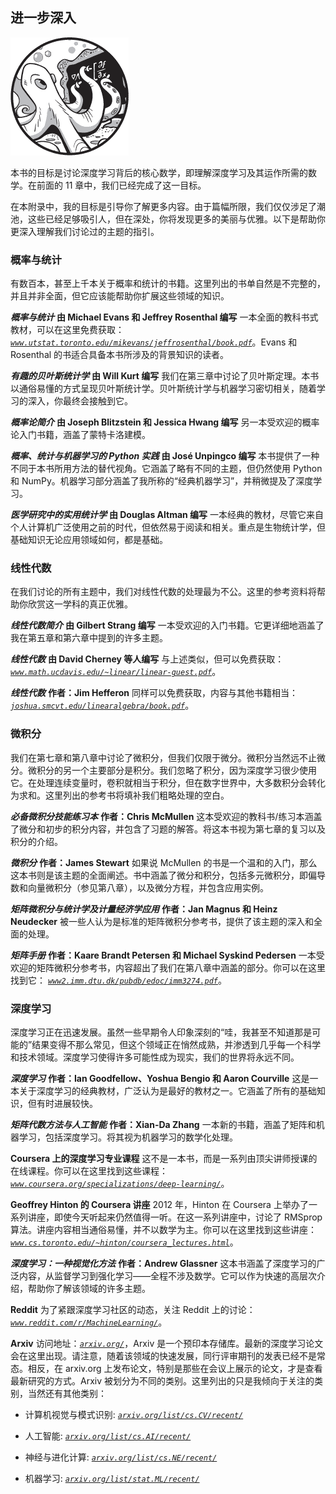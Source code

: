 ## **进一步深入**

![image](img/common.jpg)

本书的目标是讨论深度学习背后的核心数学，即理解深度学习及其运作所需的数学。在前面的 11 章中，我们已经完成了这一目标。

在本附录中，我的目标是引导你了解更多内容。由于篇幅所限，我们仅仅涉足了潮池，这些已经足够吸引人，但在深处，你将发现更多的美丽与优雅。以下是帮助你更深入理解我们讨论过的主题的指引。

### 概率与统计

有数百本，甚至上千本关于概率和统计的书籍。这里列出的书单自然是不完整的，并且并非全面，但它应该能帮助你扩展这些领域的知识。

***概率与统计*** **由 Michael Evans 和 Jeffrey Rosenthal 编写** 一本全面的教科书式教材，可以在这里免费获取：*[`www.utstat.toronto.edu/mikevans/jeffrosenthal/book.pdf`](http://www.utstat.toronto.edu/mikevans/jeffrosenthal/book.pdf)*。Evans 和 Rosenthal 的书适合具备本书所涉及的背景知识的读者。

***有趣的贝叶斯统计学*** **由 Will Kurt 编写** 我们在第三章中讨论了贝叶斯定理。本书以通俗易懂的方式呈现贝叶斯统计学。贝叶斯统计学与机器学习密切相关，随着学习的深入，你最终会接触到它。

***概率论简介*** **由 Joseph Blitzstein 和 Jessica Hwang 编写** 另一本受欢迎的概率论入门书籍，涵盖了蒙特卡洛建模。

***概率、统计与机器学习的 Python 实践*** **由 José Unpingco 编写** 本书提供了一种不同于本书所用方法的替代视角。它涵盖了略有不同的主题，但仍然使用 Python 和 NumPy。机器学习部分涵盖了我所称的“经典机器学习”，并稍微提及了深度学习。

***医学研究中的实用统计学*** **由 Douglas Altman 编写** 一本经典的教材，尽管它来自个人计算机广泛使用之前的时代，但依然易于阅读和相关。重点是生物统计学，但基础知识无论应用领域如何，都是基础。

### 线性代数

在我们讨论的所有主题中，我们对线性代数的处理最为不公。这里的参考资料将帮助你欣赏这一学科的真正优雅。

***线性代数简介*** **由 Gilbert Strang 编写** 一本受欢迎的入门书籍。它更详细地涵盖了我在第五章和第六章中提到的许多主题。

***线性代数*** **由 David Cherney 等人编写** 与上述类似，但可以免费获取：*[`www.math.ucdavis.edu/~linear/linear-guest.pdf`](https://www.math.ucdavis.edu/~linear/linear-guest.pdf)*。

***线性代数*** **作者：Jim Hefferon** 同样可以免费获取，内容与其他书籍相当： *[`joshua.smcvt.edu/linearalgebra/book.pdf`](http://joshua.smcvt.edu/linearalgebra/book.pdf)*。

### 微积分

我们在第七章和第八章中讨论了微积分，但我们仅限于微分。微积分当然远不止微分。微积分的另一个主要部分是积分。我们忽略了积分，因为深度学习很少使用它。在处理连续变量时，卷积就相当于积分，但在数字世界中，大多数积分会转化为求和。这里列出的参考书将填补我们粗略处理的空白。

***必备微积分技能练习本*** **作者：Chris McMullen** 这本受欢迎的教科书/练习本涵盖了微分和初步的积分内容，并包含了习题的解答。将这本书视为第七章的复习以及积分的介绍。

***微积分*** **作者：James Stewart** 如果说 McMullen 的书是一个温和的入门，那么这本书则是该主题的全面阐述。书中涵盖了微分和积分，包括多元微积分，即偏导数和向量微积分（参见第八章），以及微分方程，并包含应用实例。

***矩阵微积分与统计学及计量经济学应用*** **作者：Jan Magnus 和 Heinz Neudecker** 被一些人认为是标准的矩阵微积分参考书，提供了该主题的深入和全面的处理。

***矩阵手册*** **作者：Kaare Brandt Petersen 和 Michael Syskind Pedersen** 一本受欢迎的矩阵微积分参考书，内容超出了我们在第八章中涵盖的部分。你可以在这里找到它： *[`www2.imm.dtu.dk/pubdb/edoc/imm3274.pdf`](http://www2.imm.dtu.dk/pubdb/edoc/imm3274.pdf)*。

### 深度学习

深度学习正在迅速发展。虽然一些早期令人印象深刻的“哇，我甚至不知道那是可能的”结果变得不那么常见，但这个领域正在悄然成熟，并渗透到几乎每一个科学和技术领域。深度学习使得许多可能性成为现实，我们的世界将永远不同。

***深度学习*** **作者：Ian Goodfellow、Yoshua Bengio 和 Aaron Courville** 这是一本关于深度学习的经典教材，广泛认为是最好的教材之一。它涵盖了所有的基础知识，但有时进展较快。

***矩阵代数方法与人工智能*** **作者：Xian-Da Zhang** 一本新的书籍，涵盖了矩阵和机器学习，包括深度学习。将其视为机器学习的数学化处理。

**Coursera 上的深度学习专业课程** 这不是一本书，而是一系列由顶尖讲师授课的在线课程。你可以在这里找到这些课程： *[`www.coursera.org/specializations/deep-learning/`](https://www.coursera.org/specializations/deep-learning/)*。

**Geoffrey Hinton 的 Coursera 讲座** 2012 年，Hinton 在 Coursera 上举办了一系列讲座，即使今天听起来仍然值得一听。在这一系列讲座中，讨论了 RMSprop 算法。讲座内容相当通俗易懂，并不以数学为主。你可以在这里找到这些讲座：*[`www.cs.toronto.edu/~hinton/coursera_lectures.html`](https://www.cs.toronto.edu/~hinton/coursera_lectures.html)*。

***深度学习：一种视觉化方法*** **作者：Andrew Glassner** 这本书涵盖了深度学习的广泛内容，从监督学习到强化学习——全程不涉及数学。它可以作为快速的高层次介绍，帮助你了解该领域的许多主题。

**Reddit** 为了紧跟深度学习社区的动态，关注 Reddit 上的讨论：*[`www.reddit.com/r/MachineLearning/`](https://www.reddit.com/r/MachineLearning/)*。

**Arxiv** 访问地址：*[`arxiv.org/`](https://arxiv.org/)*，Arxiv 是一个预印本存储库。最新的深度学习论文会在这里出现。请注意，随着该领域的快速发展，同行评审期刊的发表已经不是常态。相反，在 arxiv.org 上发布论文，特别是那些在会议上展示的论文，才是查看最新研究的方式。Arxiv 被划分为不同的类别。这里列出的只是我倾向于关注的类别，当然还有其他类别：

+   计算机视觉与模式识别: *[`arxiv.org/list/cs.CV/recent/`](https://arxiv.org/list/cs.CV/recent/)*

+   人工智能: *[`arxiv.org/list/cs.AI/recent/`](https://arxiv.org/list/cs.AI/recent/)*

+   神经与进化计算: *[`arxiv.org/list/cs.NE/recent/`](https://arxiv.org/list/cs.NE/recent/)*

+   机器学习: *[`arxiv.org/list/stat.ML/recent/`](https://arxiv.org/list/stat.ML/recent/)*
